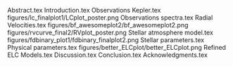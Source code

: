 Abstract.tex
Introduction.tex
Observations   Kepler.tex
figures/lc_finalplot1/LCplot_poster.png
Observations   spectra.tex
Radial Velocities.tex
figures/bf_awesomeplot2/bf_awesomeplot2.png
figures/rvcurve_final2/RVplot_poster.png
Stellar atmosphere model.tex
figures/fdbinary_plot1/fdbinary_finalplot2.png
Stellar parameters.tex
Physical parameters.tex
figures/better_ELCplot/better_ELCplot.png
Refined ELC Models.tex
Discussion.tex
Conclusion.tex
Acknowledgments.tex
